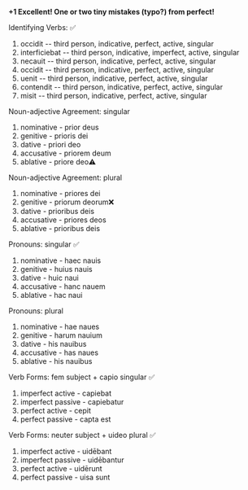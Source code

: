 **+1 Excellent! One or two tiny mistakes (typo?) from perfect!**

Identifying Verbs: ✅
1. occidit -- third person, indicative, perfect, active, singular
2. interficiebat -- third person, indicative, imperfect, active, singular
3. necauit -- third person, indicative,  perfect, active, singular
4. occidit -- third person, indicative, perfect, active, singular
5. uenit -- third person, indicative, perfect, active, singular
6. contendit -- third person, indicative, perfect, active, singular
7. misit -- third person, indicative, perfect, active, singular

Noun-adjective Agreement: singular
1. nominative - prior deus
2. genitive - prioris dei
3. dative - priori deo
4. accusative - priorem deum
5. ablative - priore deo⚠️

Noun-adjective Agreement: plural
1. nominative - priores dei
2. genitive - priorum deorum❌
3. dative - prioribus deis
4. accusative - priores deos
5. ablative - prioribus deis

Pronouns: singular ✅
1. nominative - haec nauis
2. genitive - huius nauis
3. dative - huic naui
4. accusative - hanc nauem
5. ablative - hac naui

Pronouns: plural 
1. nominative - hae naues
2. genitive - harum nauium
3. dative - his nauibus
4. accusative - has naues
5. ablative - his nauibus

Verb Forms: fem subject + capio singular ✅
1. imperfect active - capiebat
2. imperfect passive - capiebatur
3. perfect active - cepit
4. perfect passive - capta est

Verb Forms: neuter subject + uideo plural  ✅
1. imperfect active - uidēbant
2. imperfect passive - uidēbantur
3. perfect active - uidērunt
4. perfect passive - uisa sunt

